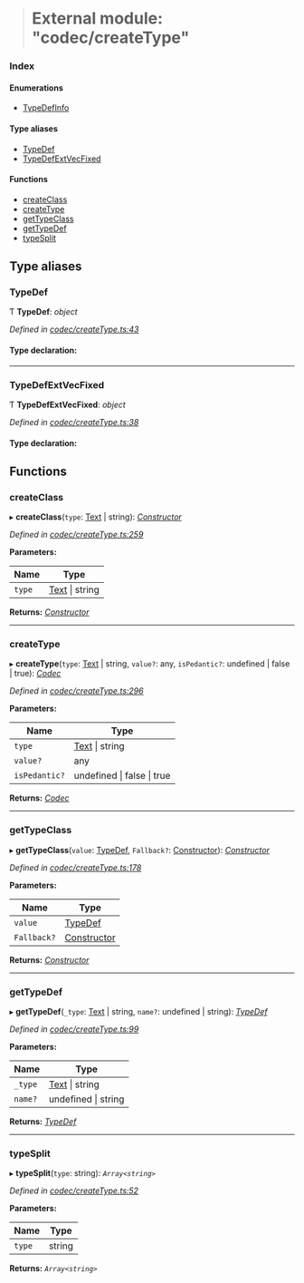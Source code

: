 > # External module: "codec/createType"

### Index

#### Enumerations

* [TypeDefInfo](../enums/_codec_createtype_.typedefinfo.md)

#### Type aliases

* [TypeDef](_codec_createtype_.md#typedef)
* [TypeDefExtVecFixed](_codec_createtype_.md#typedefextvecfixed)

#### Functions

* [createClass](_codec_createtype_.md#createclass)
* [createType](_codec_createtype_.md#createtype)
* [getTypeClass](_codec_createtype_.md#gettypeclass)
* [getTypeDef](_codec_createtype_.md#gettypedef)
* [typeSplit](_codec_createtype_.md#typesplit)

## Type aliases

###  TypeDef

Ƭ **TypeDef**: *object*

*Defined in [codec/createType.ts:43](https://github.com/polkadot-js/api/blob/70dadb8/packages/types/src/codec/createType.ts#L43)*

#### Type declaration:

___

###  TypeDefExtVecFixed

Ƭ **TypeDefExtVecFixed**: *object*

*Defined in [codec/createType.ts:38](https://github.com/polkadot-js/api/blob/70dadb8/packages/types/src/codec/createType.ts#L38)*

#### Type declaration:

## Functions

###  createClass

▸ **createClass**(`type`: [Text](../classes/_primitive_text_.text.md) | string): *[Constructor](../interfaces/_types_.constructor.md)*

*Defined in [codec/createType.ts:259](https://github.com/polkadot-js/api/blob/70dadb8/packages/types/src/codec/createType.ts#L259)*

**Parameters:**

Name | Type |
------ | ------ |
`type` | [Text](../classes/_primitive_text_.text.md) \| string |

**Returns:** *[Constructor](../interfaces/_types_.constructor.md)*

___

###  createType

▸ **createType**(`type`: [Text](../classes/_primitive_text_.text.md) | string, `value?`: any, `isPedantic?`: undefined | false | true): *[Codec](../interfaces/_types_.codec.md)*

*Defined in [codec/createType.ts:296](https://github.com/polkadot-js/api/blob/70dadb8/packages/types/src/codec/createType.ts#L296)*

**Parameters:**

Name | Type |
------ | ------ |
`type` | [Text](../classes/_primitive_text_.text.md) \| string |
`value?` | any |
`isPedantic?` | undefined \| false \| true |

**Returns:** *[Codec](../interfaces/_types_.codec.md)*

___

###  getTypeClass

▸ **getTypeClass**(`value`: [TypeDef](_codec_createtype_.md#typedef), `Fallback?`: [Constructor](../interfaces/_types_.constructor.md)): *[Constructor](../interfaces/_types_.constructor.md)*

*Defined in [codec/createType.ts:178](https://github.com/polkadot-js/api/blob/70dadb8/packages/types/src/codec/createType.ts#L178)*

**Parameters:**

Name | Type |
------ | ------ |
`value` | [TypeDef](_codec_createtype_.md#typedef) |
`Fallback?` | [Constructor](../interfaces/_types_.constructor.md) |

**Returns:** *[Constructor](../interfaces/_types_.constructor.md)*

___

###  getTypeDef

▸ **getTypeDef**(`_type`: [Text](../classes/_primitive_text_.text.md) | string, `name?`: undefined | string): *[TypeDef](_codec_createtype_.md#typedef)*

*Defined in [codec/createType.ts:99](https://github.com/polkadot-js/api/blob/70dadb8/packages/types/src/codec/createType.ts#L99)*

**Parameters:**

Name | Type |
------ | ------ |
`_type` | [Text](../classes/_primitive_text_.text.md) \| string |
`name?` | undefined \| string |

**Returns:** *[TypeDef](_codec_createtype_.md#typedef)*

___

###  typeSplit

▸ **typeSplit**(`type`: string): *`Array<string>`*

*Defined in [codec/createType.ts:52](https://github.com/polkadot-js/api/blob/70dadb8/packages/types/src/codec/createType.ts#L52)*

**Parameters:**

Name | Type |
------ | ------ |
`type` | string |

**Returns:** *`Array<string>`*